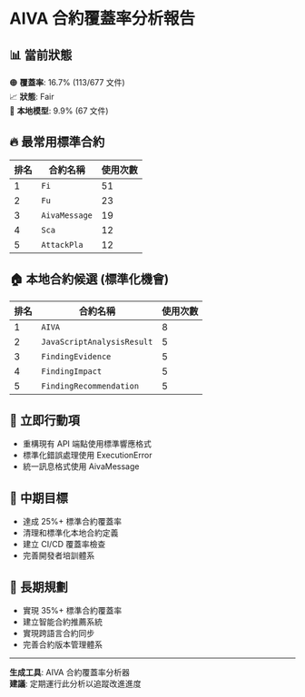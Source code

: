 # AIVA 合約覆蓋率分析報告

## 📊 當前狀態

🟠 **覆蓋率**: 16.7% (113/677 文件)  
📈 **狀態**: Fair  
📂 **本地模型**: 9.9% (67 文件)

## 🔥 最常用標準合約

| 排名 | 合約名稱 | 使用次數 |
|------|----------|----------|
| 1 | `Fi` | 51 |
| 2 | `Fu` | 23 |
| 3 | `AivaMessage` | 19 |
| 4 | `Sca` | 12 |
| 5 | `AttackPla` | 12 |

## 🏠 本地合約候選 (標準化機會)

| 排名 | 合約名稱 | 使用次數 |
|------|----------|----------|
| 1 | `AIVA` | 8 |
| 2 | `JavaScriptAnalysisResult` | 5 |
| 3 | `FindingEvidence` | 5 |
| 4 | `FindingImpact` | 5 |
| 5 | `FindingRecommendation` | 5 |

## 🎯 立即行動項

- 重構現有 API 端點使用標準響應格式
- 標準化錯誤處理使用 ExecutionError
- 統一訊息格式使用 AivaMessage

## 📅 中期目標

- 達成 25%+ 標準合約覆蓋率
- 清理和標準化本地合約定義
- 建立 CI/CD 覆蓋率檢查
- 完善開發者培訓體系

## 🚀 長期規劃

- 實現 35%+ 標準合約覆蓋率
- 建立智能合約推薦系統
- 實現跨語言合約同步
- 完善合約版本管理體系

---
**生成工具**: AIVA 合約覆蓋率分析器  
**建議**: 定期運行此分析以追蹤改進進度
